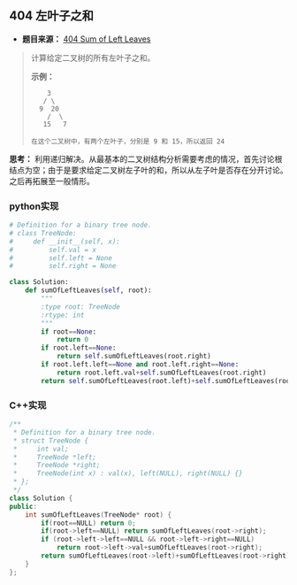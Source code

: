 ## 404 左叶子之和

* **题目来源：** [404 Sum of Left Leaves](https://leetcode-cn.com/problems/sum-of-left-leaves/description/)

> 计算给定二叉树的所有左叶子之和。
>
> **示例：**
>
> ```
>     3
>    / \
>   9  20
>     /  \
>    15   7
> 
> 在这个二叉树中，有两个左叶子，分别是 9 和 15，所以返回 24
> ```

**思考：** 利用递归解决。从最基本的二叉树结构分析需要考虑的情况，首先讨论根结点为空；由于是要求给定二叉树左子叶的和，所以从左子叶是否存在分开讨论。之后再拓展至一般情形。

### python实现

```python
# Definition for a binary tree node.
# class TreeNode:
#     def __init__(self, x):
#         self.val = x
#         self.left = None
#         self.right = None

class Solution:
    def sumOfLeftLeaves(self, root):
        """
        :type root: TreeNode
        :rtype: int
        """
        if root==None:
            return 0
        if root.left==None:
            return self.sumOfLeftLeaves(root.right)
        if root.left.left==None and root.left.right==None:
            return root.left.val+self.sumOfLeftLeaves(root.right)
        return self.sumOfLeftLeaves(root.left)+self.sumOfLeftLeaves(root.right)
```

### C++实现

```C++
/**
 * Definition for a binary tree node.
 * struct TreeNode {
 *     int val;
 *     TreeNode *left;
 *     TreeNode *right;
 *     TreeNode(int x) : val(x), left(NULL), right(NULL) {}
 * };
 */
class Solution {
public:
    int sumOfLeftLeaves(TreeNode* root) {
        if(root==NULL) return 0;
        if(root->left==NULL) return sumOfLeftLeaves(root->right);
        if (root->left->left==NULL && root->left->right==NULL)
            return root->left->val+sumOfLeftLeaves(root->right);
        return sumOfLeftLeaves(root->left)+sumOfLeftLeaves(root->right);
    }
};
```

